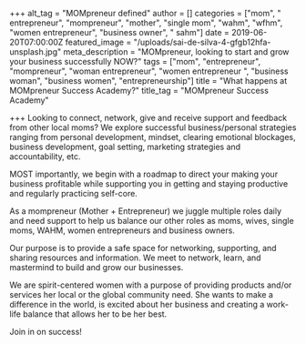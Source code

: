 +++
alt_tag = "MOMpreneur defined"
author = []
categories = ["mom", " entrepreneur", "mompreneur", "mother", "single mom", "wahm", "wfhm", "women entrepreneur", "business owner", " sahm"]
date = 2019-06-20T07:00:00Z
featured_image = "/uploads/sai-de-silva-4-gfgb12hfa-unsplash.jpg"
meta_description = "MOMpreneur, looking to start and grow your business successfully NOW?"
tags = ["mom", "entrepreneur", "mompreneur", "woman entrepreneur", "women entrepreneur ", "business woman", "business women", "entrepreneurship"]
title = "What happens at MOMpreneur Success Academy?"
title_tag = "MOMpreneur Success Academy"

+++
Looking to connect, network, give and receive support and feedback from other local moms? We explore successful business/personal strategies ranging from personal development, mindset, clearing emotional blockages, business development, goal setting, marketing strategies and accountability, etc. 

MOST importantly, we begin with a roadmap to direct your making your business profitable while supporting you in getting and staying productive and regularly practicing self-core. 

As a mompreneur (Mother + Entrepreneur) we juggle multiple roles daily and need support to help us balance our other roles as moms, wives, single moms, WAHM, women entrepreneurs and business owners.

Our purpose is to provide a safe space for networking, supporting, and sharing resources and information. We meet  to network, learn, and mastermind to build and grow our businesses.

We are spirit-centered women with a purpose of providing products and/or services her local or the global community need. She wants to make a difference in the world, is excited about her business and creating a work-life balance that allows her to be her best.

Join in on success!